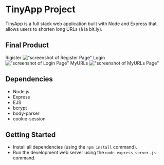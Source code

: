 # TinyApp Project

TinyApp is a full stack web application built with Node and Express that allows users to shorten long URLs (à la bit.ly).

## Final Product

Rigister
!["screenshot of Register Page"](https://github.com/kinkeen/tinyapp/blob/master/docs/login.xcf)
Login
!["screenshot of Login Page"](https://github.com/kinkeen/tinyapp/blob/master/docs/register.xcf)
MyURLs
!["screenshot of MyURLs Page"](https://github.com/kinkeen/tinyapp/blob/master/docs/MyURLs.xcf)

## Dependencies

- Node.js
- Express
- EJS
- bcrypt
- body-parser
- cookie-session

## Getting Started

- Install all dependencies (using the `npm install` command).
- Run the development web server using the `node express_server.js` command.